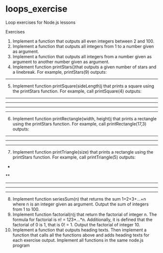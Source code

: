 # loops_exercise
Loop exercises for Node.js lessons

Exercises
1. Implement a function that outputs all even integers between 2 and 100.
2. Implement a function that outputs all integers from 1 to a number given as argument.
3. Implement a function that outputs all integers from a number given as argument to another
number given as argument.
4. Implement function printStars()that outputs a given number of stars and a linebreak. For
example, printStars(9) outputs:
*********
5. Implement function printSquare(sideLength)j that prints a square using the printStars
function. For example, call printSquare(4) outputs:
****
****
****
****
6. Implement function printRectangle(width, height)j that prints a rectangle using the
printStars function. For example, call printRectangle(17,3) outputs:
*****************
*****************
*****************
7. Implement function printTriangle(size) that prints a rectangle using the printStars
function. For example, call printTriangle(5) outputs:
*
**
***
****
*****
8. Implement function seriesSum(n) that returns the sum 1+2+3+...+n where n is an integer given as
argument. Output the sum of integers from 1 to 100.
9. Implement function factorial(n)j that return the factorial of integer n. The formula for factorial
is n! = 1*2*3*...*n. Additionally, it is defined that the factorial of 0 is 1, that is 0! = 1. Output the
factorial of integer 10.
10. Implement a function that outputs heading texts. Then implement a function that calls all the
functions above and adds heading texts for each exercise output.
Implement all functions in the same node.js program
